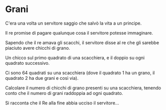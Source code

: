 # Grani

C'era una volta un servitore saggio che salvò la vita a un principe. 

Il re promise di pagare qualunque cosa il servitore potesse immaginare. 

Sapendo che il re amava gli scacchi, il servitore disse al re che gli sarebbe piaciuto avere chicchi di grano. 

Un chicco sul primo quadrato di una scacchiera, e il doppio su ogni quadrato successivo.

Ci sono 64 quadrati su una scacchiera (dove il quadrato 1 ha un grano, il quadrato 2 ha due grani e così via).

Calcolare il numero di chicchi di grano presenti su una scacchiera, tenendo conto che il numero di grani raddoppia ad  ogni quadrato.

Si racconta che il Re alla fine abbia ucciso il servitore...
